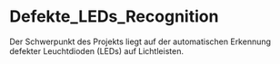 # Defekte_LEDs_Recognition
Der Schwerpunkt des Projekts liegt auf der automatischen Erkennung defekter Leuchtdioden (LEDs) auf Lichtleisten.

